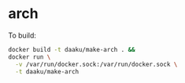 arch
====

To build:

```sh
docker build -t daaku/make-arch . &&
docker run \
  -v /var/run/docker.sock:/var/run/docker.sock \
  -t daaku/make-arch
```
